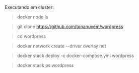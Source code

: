 Executando em cluster:

> docker node ls

> git clone https://github.com/tonanuvem/wordpress

> cd wordpress

> docker network create --driver overlay net

> docker stack deploy -c docker-compose.yml wordpress

> docker stack ps wordpress
